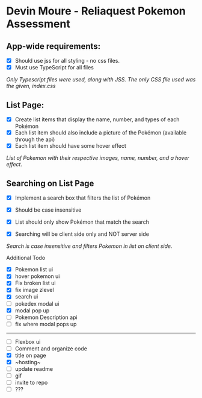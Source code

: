 # Devin Moure - Reliaquest Pokemon Assessment

## App-wide requirements:
- [X] Should use jss for all styling - no css files.
- [X] Must use TypeScript for all files

*Only Typescript files were used, along with JSS. The only CSS file used was the given, index.css*

## List Page:
- [X] Create list items that display the name, number, and types of each Pokémon
- [X] Each list item should also include a picture of the Pokémon (available through the api)
- [X] Each list item should have some hover effect

*List of Pokemon with their respective images, name, number, and a hover effect.*

## Searching on List Page
- [X] Implement a search box that filters the list of Pokémon
- [X] Should be case insensitive
- [X] List should only show Pokémon that match the search
- [X] Searching will be client side only and NOT server side


*Search is case insensitive and filters Pokemon in list on client side.*










Additional Todo
- [X] Pokemon list ui
- [X] hover pokemon ui
- [X] Fix broken list ui
- [X] fix image zlevel
- [X] search ui
- [ ] pokedex modal ui
- [X] modal pop up
- [ ] Pokemon Description api
- [ ] fix where modal pops up
 --------
- [ ] Flexbox ui
- [ ] Comment and organize code
- [X] title on page
- [X] ~hosting~
- [ ] update readme
- [ ] gif
- [ ] invite to repo
- [ ] ???
